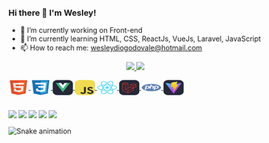 ### Hi there 👋 I'm Wesley! 

- 🔭 I’m currently working on Front-end
- 🌱 I’m currently learning HTML, CSS, ReactJs, VueJs, Laravel, JavaScript
- 📫 How to reach me: wesleydiogodovale@hotmail.com

<div align="center">
  <a href="https://github.com/welisy">
  <img height="180em" src="https://github-readme-stats.vercel.app/api?username=welisy&show_icons=true&theme=onedark&include_all_commits=true&count_private=true"/>
  <img height="180em" src="https://github-readme-stats.vercel.app/api/top-langs/?username=welisy&layout=compact&langs_count=7&theme=onedark"/>
</div>
<div style="display: inline_block"><br>
  <img align="center" alt="wel-HTML" height="30" width="40" src="https://raw.githubusercontent.com/devicons/devicon/master/icons/html5/html5-original.svg">
  <img align="center" alt="wel-CSS" height="30" width="40" src="https://raw.githubusercontent.com/devicons/devicon/master/icons/css3/css3-original.svg">
  <img align="center" alt="wel-VueJs" height="30" width="40" src="https://raw.githubusercontent.com/tandpfun/skill-icons/main/icons/VueJS-Dark.svg">
  <img align="center" alt="wel-Js" height="30" width="40" src="https://raw.githubusercontent.com/tandpfun/skill-icons/main/icons/JavaScript.svg">
  <img align="center" alt="wel-React" height="30" width="40" src="https://raw.githubusercontent.com/devicons/devicon/master/icons/react/react-original.svg">
 <img align="center" alt="wel-Laravel" height="30" width="40" src="https://raw.githubusercontent.com/tandpfun/skill-icons/main/icons/Laravel-Dark.svg">
 <img align="center" alt="wel-php" height="30" width="40" src="https://raw.githubusercontent.com/devicons/devicon/master/icons/php/php-plain.svg">
 <img align="center" alt="wel-vite" height="30" width="40" src="https://raw.githubusercontent.com/tandpfun/skill-icons/main/icons/Vite-Dark.svg">
 </div>
  
  ##
 
<div> 
  <a href="https://www.youtube.com/channel/UCygHJqSkkHVblrtnfROsxWg" target="_blank"><img src="https://img.shields.io/badge/YouTube-FF0000?style=for-the-badge&logo=youtube&logoColor=white" target="_blank"></a>
  <a href="https://www.instagram.com/wesley_d10g0/" target="_blank"><img src="https://img.shields.io/badge/-Instagram-%23E4405F?style=for-the-badge&logo=instagram&logoColor=white" target="_blank"></a>
 <a href="https://discord.com/channels/@me" target="_blank"><img src="https://img.shields.io/badge/Discord-7289DA?style=for-the-badge&logo=discord&logoColor=white" target="_blank"></a> 
  <a href = "wesleydiogodovale50@gmail.com"><img src="https://img.shields.io/badge/-Gmail-%23333?style=for-the-badge&logo=gmail&logoColor=white" target="_blank"></a>
  <a href="https://www.linkedin.com/in/wesley-diogo-do-vale-a845201a3/" target="_blank"><img src="https://img.shields.io/badge/-LinkedIn-%230077B5?style=for-the-badge&logo=linkedin&logoColor=white" target="_blank"></a> 
 
  ![Snake animation](https://github.com/welisy/welisy/blob/output/github-contribution-grid-snake.svg)
 
</div>

